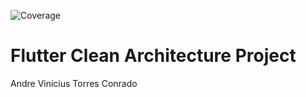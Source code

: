 ![Coverage](https://codecov.io/gh/vinitorres/tv_maze_flutter/branch/main/graph/badge.svg)

# Flutter Clean Architecture Project

Andre Vinicius Torres Conrado
